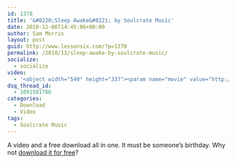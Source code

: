 ```yaml
---
id: 1378
title: '&#8220;Sleep Awake&#8221; by Soulcrate Music'
date: 2010-12-06T14:45:06+00:00
author: Sam Morris
layout: post
guid: http://www.lessonsix.com/?p=1378
permalink: /2010/12/sleep-awake-by-soulcrate-music/
socialize:
  - socialize
video:
  - '<object width="540" height="337"><param name="movie" value="http://www.youtube.com/v/kF-gkk-K_nk?fs=1&hl=en_GB"></param><param name="allowFullScreen" value="true"></param><param name="allowscriptaccess" value="always"></param><embed src="http://www.youtube.com/v/kF-gkk-K_nk?fs=1&hl=en_GB" type="application/x-shockwave-flash" width="540" height="337" allowscriptaccess="always" allowfullscreen="true"></embed></object>'
dsq_thread_id:
  - 1091581766
categories:
  - Download
  - Video
tags:
  - Soulcrate Music
---
```

A video and a free download all in one. It must be someone&#8217;s birthday. Why not [download it for free](http://www.youtube.com/redirect?q=http%3A%2F%2Ftinyurl.com%2F24sje83&session_token=f5yoqea7JpLDQrJh4C1fy_LXQXN8MTI5MTU1NjExOA%3D%3D)?